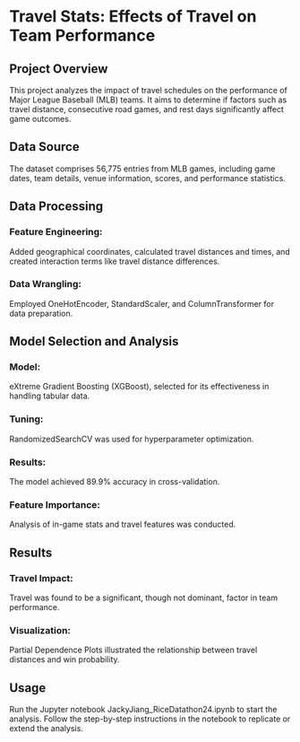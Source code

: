 # Travel Stats: Effects of Travel on Team Performance

## Project Overview
This project analyzes the impact of travel schedules on the performance of Major League Baseball (MLB) teams. It aims to determine if factors such as travel distance, consecutive road games, and rest days significantly affect game outcomes.

## Data Source
The dataset comprises 56,775 entries from MLB games, including game dates, team details, venue information, scores, and performance statistics.

## Data Processing
### Feature Engineering: 
Added geographical coordinates, calculated travel distances and times, and created interaction terms like travel distance differences.
### Data Wrangling: 
Employed OneHotEncoder, StandardScaler, and ColumnTransformer for data preparation.

## Model Selection and Analysis
### Model: 
eXtreme Gradient Boosting (XGBoost), selected for its effectiveness in handling tabular data.
### Tuning: 
RandomizedSearchCV was used for hyperparameter optimization.
### Results: 
The model achieved 89.9% accuracy in cross-validation.
### Feature Importance: 
Analysis of in-game stats and travel features was conducted.

## Results
### Travel Impact: 
Travel was found to be a significant, though not dominant, factor in team performance.
### Visualization: 
Partial Dependence Plots illustrated the relationship between travel distances and win probability.

## Usage
Run the Jupyter notebook JackyJiang_RiceDatathon24.ipynb to start the analysis.
Follow the step-by-step instructions in the notebook to replicate or extend the analysis.
